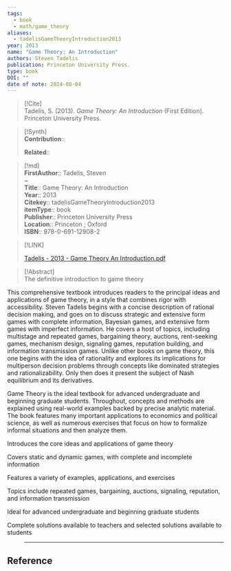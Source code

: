 ```yaml
---
tags:
  - book
  - math/game_theory
aliases:
  - tadelisGameTheoryIntroduction2013
year: 2013
name: "Game Theory: An Introduction"
authors: Steven Tadelis
publication: Princeton University Press.
type: book
DOI: ""
date of note: 2024-08-04
---
```


> [!Cite]  
> Tadelis, S. (2013). _Game Theory: An Introduction_ (First Edition). Princeton University Press.

>[!Synth]  
>**Contribution**::  
>  
>**Related**::   
>  
  
>[!md]  
> **FirstAuthor**:: Tadelis, Steven  
~  
> **Title**:: Game Theory: An Introduction  
> **Year**:: 2013  
> **Citekey**:: tadelisGameTheoryIntroduction2013  
> **itemType**:: book  
> **Publisher**:: Princeton University Press  
> **Location**:: Princeton ; Oxford  
> **ISBN**:: 978-0-691-12908-2  

> [!LINK]  
> 
> [Tadelis - 2013 - Game Theory An Introduction.pdf](file:///home/lukexie/Documents/Papers/storage/6QFFWA7V/Tadelis%20-%202013%20-%20Game%20Theory%20An%20Introduction.pdf) 
>  

> [!Abstract]  
> The definitive introduction to game theory

This comprehensive textbook introduces readers to the principal ideas and applications of game theory, in a style that combines rigor with accessibility. Steven Tadelis begins with a concise description of rational decision making, and goes on to discuss strategic and extensive form games with complete information, Bayesian games, and extensive form games with imperfect information. He covers a host of topics, including multistage and repeated games, bargaining theory, auctions, rent-seeking games, mechanism design, signaling games, reputation building, and information transmission games. Unlike other books on game theory, this one begins with the idea of rationality and explores its implications for multiperson decision problems through concepts like dominated strategies and rationalizability. Only then does it present the subject of Nash equilibrium and its derivatives.

Game Theory is the ideal textbook for advanced undergraduate and beginning graduate students. Throughout, concepts and methods are explained using real-world examples backed by precise analytic material. The book features many important applications to economics and political science, as well as numerous exercises that focus on how to formalize informal situations and then analyze them.


Introduces the core ideas and applications of game theory

Covers static and dynamic games, with complete and incomplete information

Features a variety of examples, applications, and exercises

Topics include repeated games, bargaining, auctions, signaling, reputation, and information transmission

Ideal for advanced undergraduate and beginning graduate students

Complete solutions available to teachers and selected solutions available to students  
>-----
## Reference
  
